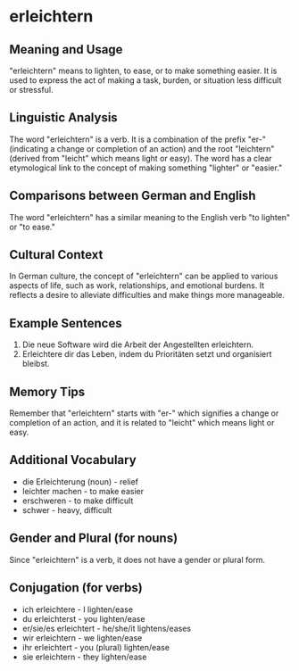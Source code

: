 # erleichtern
## Meaning and Usage
"erleichtern" means to lighten, to ease, or to make something easier. It is used to express the act of making a task, burden, or situation less difficult or stressful.

## Linguistic Analysis
The word "erleichtern" is a verb. It is a combination of the prefix "er-" (indicating a change or completion of an action) and the root "leichtern" (derived from "leicht" which means light or easy). The word has a clear etymological link to the concept of making something "lighter" or "easier."

## Comparisons between German and English
The word "erleichtern" has a similar meaning to the English verb "to lighten" or "to ease."

## Cultural Context
In German culture, the concept of "erleichtern" can be applied to various aspects of life, such as work, relationships, and emotional burdens. It reflects a desire to alleviate difficulties and make things more manageable.

## Example Sentences
1. Die neue Software wird die Arbeit der Angestellten erleichtern.
2. Erleichtere dir das Leben, indem du Prioritäten setzt und organisiert bleibst.

## Memory Tips
Remember that "erleichtern" starts with "er-" which signifies a change or completion of an action, and it is related to "leicht" which means light or easy.

## Additional Vocabulary
- die Erleichterung (noun) - relief
- leichter machen - to make easier
- erschweren - to make difficult
- schwer - heavy, difficult

## Gender and Plural (for nouns)
Since "erleichtern" is a verb, it does not have a gender or plural form.

## Conjugation (for verbs)
- ich erleichtere - I lighten/ease
- du erleichterst - you lighten/ease
- er/sie/es erleichtert - he/she/it lightens/eases
- wir erleichtern - we lighten/ease
- ihr erleichtert - you (plural) lighten/ease
- sie erleichtern - they lighten/ease